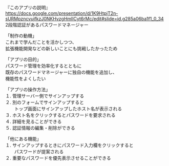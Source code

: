 『このアプリの説明』  
https://docs.google.com/presentation/d/1K9HtpjT2n-sURMpzncvujfkzJ0NKHvzgHmIlCyt6rMc/edit#slide=id.g285a06ba1f1_0_34  
2段階認証があるパスワードマネージャー  
  
「制作の動機」  
これまで学んだことを活かしつつ、  
拡張機能開発などの新しいことにも挑戦したかったため  

「アプリの目的」  
パスワード管理を効率化するとともに  
既存のパスワードマネージャーに独自の機能を追加し、  
機能性をよくしたい  

「アプリの操作方法」  
１. 管理サーバー側でサインアップする  
２. 別のフォームでサインアップすると  
  　　トップ画面にサインアップしたホスト名が表示される  
３. ホスト名をクリックするとパスワードを要求される  
４. 詳細を見ることができる  
５. 認証情報の編集・削除ができる  

「他にある機能」  
１. サインアップするときにパスワード入力欄をクリックすると  
  　　パスワードが提案される  
２. 重要なパスワードを優先表示させることができる  

